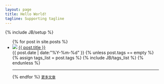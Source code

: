 ```yaml
---
layout: page
title: Hello World!
tagline: Supporting tagline
---
```

{% include JB/setup %}
<ul>
{% for post in site.posts %}
<li>
<div class="posts">
<div class="post-author">
<img class="img-circle" src="https://secure.gravatar.com/avatar/3b00ffdc531cc40c9f6dad3ab104b208?s=32&d=https://a248.e.akamai.net/assets.github.com%2Fimages%2Fgravatars%2Fgravatar-user-32.png" /> <a href="{{ BASE_PATH }}{{ post.url }}">{{ post.title }}</a>
</div>
<div class="post-entry">
<span class="date pull-right">{{ post.date | date:"%Y-%m-%d" }}</span>
{% unless post.tags == empty %}   
<br /> 
<span class="tag pull-right">
{% assign tags_list = post.tags %}
{% include JB/tags_list %}
</span>	
{% endunless %}  
</div>
</div>
</li>
<hr>
{% endfor %}
<small><a class="moreposts pull-right" href="{{ BASE_PATH }}/archive.html" title="More">更多文章</a></small>
</ul>



